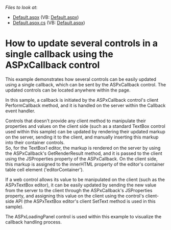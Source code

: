 <!-- default file list -->
*Files to look at*:

* [Default.aspx](./CS/WebSite/Default.aspx) (VB: [Default.aspx](./VB/WebSite/Default.aspx))
* [Default.aspx.cs](./CS/WebSite/Default.aspx.cs) (VB: [Default.aspx](./VB/WebSite/Default.aspx))
<!-- default file list end -->
# How to update several controls in a single callback using the ASPxCallback control


<p>This example demonstrates how several controls can be easily updated using a single callback, which can be sent by the ASPxCallback control. The updated controls can be located anywhere within the page.</p><p>In this sample, a callback is initiated by the ASPxCallback control's client PerformCallback method, and it is handled on the server within the Callback event handler. </p><p>Controls that doesn't provide any client method to manipulate their properties and values on the client side (such as a standard TextBox control used within this sample) can be updated by rendering their updated markup on the server, sending it to the client, and manually inserting this markup into their container controls.<br />
So, for the TextBox1 editor, the markup is rendered on the server by using the ASPxCallback's GetRenderResult method, and it is passed to the client using the JSProperties property of the ASPxCallback. On the client side, this markup is assigned to the innerHTML property of the editor's container table cell element ('editorContainer').</p><p>If a web control allows its value to be manipulated on the client (such as the ASPxTextBox editor), it can be easily updated by sending the new value from the server to the client through the ASPxCallback's JSProperties property, and assigning this value on the client using the control's client-side API (the ASPxTextBox editor's client SetText method is used in this sample).</p><p>The ASPxLoadingPanel control is used within this example to visualize the callback handling process.</p>

<br/>


